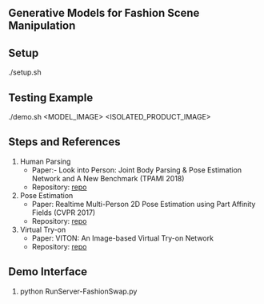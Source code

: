 ## Generative Models for Fashion Scene Manipulation

## Setup
./setup.sh

## Testing Example
./demo.sh <MODEL_IMAGE> <ISOLATED_PRODUCT_IMAGE>

## Steps and References
1. Human Parsing
	- Paper:- Look into Person: Joint Body Parsing & Pose Estimation Network and A New Benchmark (TPAMI 2018)
	- Repository: [repo](https://github.com/Engineering-Course/LIP_JPPNet.git)
2. Pose Estimation
	- Paper: Realtime Multi-Person 2D Pose Estimation using Part Affinity Fields (CVPR 2017)
	- Repository: [repo](https://github.com/michalfaber/keras_Realtime_Multi-Person_Pose_Estimation.git)
3. Virtual Try-on
	- Paper: VITON: An Image-based Virtual Try-on Network
	- Repository: [repo](https://github.com/xthan/VITON.git)

## Demo Interface
1. python RunServer-FashionSwap.py
